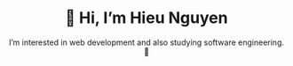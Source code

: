 <div align="center">
  <h1>👋 Hi, I’m Hieu Nguyen</h1>
</div>

<div align="center">
  <p>I’m interested in web development and also studying software engineering. 👀</p>
</div>
